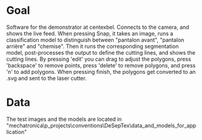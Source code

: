 # Goal
Software for the demonstrator at centexbel.
Connects to the camera, and shows the live feed. When pressing Snap, it takes an image, runs a classification model to distinguish between "pantalon avant", "pantalon arrière" and "chemise".
Then it runs the corresponding segmentation model, post-processes the output to define the cutting lines, and shows the cutting lines.
By pressing 'edit' you can drag to adjust the polygons, press 'backspace' to remove points, press 'delete' to remove polygons, and press 'n' to add polygons.
When pressing finish, the polygons get converted to an .svg and sent to the laser cutter.

# Data
The test images and the models are located in "mechatronica\p_projects\conventions\DeSepTex\data_and_models_for_application" 
